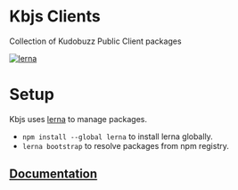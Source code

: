 # Kbjs Clients
Collection of Kudobuzz Public Client packages

[![lerna](https://img.shields.io/badge/maintained%20with-lerna-cc00ff.svg)](https://lernajs.io/)

# Setup

Kbjs uses [lerna](https://lernajs.io/) to manage packages.

- `npm install --global lerna` to install lerna globally.
- `lerna bootstrap` to resolve packages from npm registry.

## [Documentation](https://docs.kudobuzz.com)

